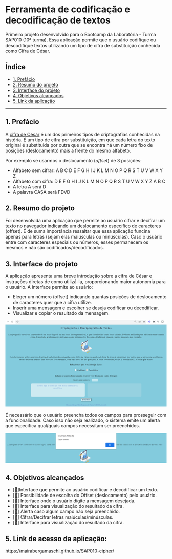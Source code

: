 # Ferramenta de codificação e decodificação de textos

Primeiro projeto desenvolvido para o Bootcamp da Laboratória - Turma SAP010 (10ª turma). Essa aplicação permite que o usuário codifique ou descodifique textos utilizando um tipo de cifra de substituição conhecida como Cifra de César.

## Índice

- [1. Prefácio](#1-prefácio)
- [2. Resumo do projeto](#2-resumo-do-projeto)
- [3. Interface do projeto](#3-interface-do-projeto)
- [4. Objetivos alcançados](#5-objetivos-alcançados)
- [5. Link da aplicação](#5-link-da-aplicação)

---

## 1. Prefácio 

A [cifra de César](https://pt.wikipedia.org/wiki/Cifra_de_C%C3%A9sar)
é um dos primeiros tipos de criptografias conhecidas na história. É um
tipo de cifra por substituição, em que cada letra do texto original é
substituida por outra que se encontra há um número fixo de posições
(deslocamento) mais a frente do mesmo alfabeto.

Por exemplo se usarmos o deslocamento (_offset_) de 3 posições:

- Alfabeto sem cifrar: A B C D E F G H I J K L M N O P Q R S T U V W X Y Z
- Alfabeto com cifra: D E F G H I J K L M N O P Q R S T U V W X Y Z A B C
- A letra A será D
- A palavra CASA será FDVD


## 2. Resumo do projeto

Foi desenvolvida uma aplicação que permite ao usuário cifrar e decifrar um texto no navegador indicando um deslocamento
específico de caracteres (offset). 
É de suma importância ressaltar que essa aplicação funcina apenas para letras (sejam elas maiúsculas ou minúsculas). Caso o usuário entre com caracteres especiais ou números, esses permanecem os mesmos e não são codificados/decodificados.

## 3. Interface do projeto

 A aplicação apresenta uma breve introdução sobre a cifra de César e instruções diretas de como utilizá-la, proporcionando maior autonomia para o usuário. A interface permite ao usuário:
  - Eleger um número (offset) indicando quantas posições de deslocamento de caracteres quer que a cifra utilize.
  - Inserir uma mensagem e escolher se deseja codificar ou decodificar.
  - Visualizar e copiar o resultado da mensagem.

  ![Alt text](src/interfacecipher.png)

  É necessário que o usuário preencha todos os campos para prosseguir com a funcionalidade. Caso isso não seja realizado, o sistema emite um alerta que especifica qual/quais campos necessitam ser preenchidos.
  
![Alt text](alerta.png)

## 4. Objetivos alcançados

- [🌟]Interface que permite ao usuário codificar e decodificar um texto.
- [🌟] Possibilidade de escolha do Offset (deslocamento) pelo usuário.
- [🌟] Interface onde o usuário digite a mensagem desejada.
- [🌟] Interface para visualização do resultado da cifra.
- [🌟] Alerta caso algum campo não seja preenchido.
- [🌟] Cifrar/Decifrar letras maiúculas/minúsculas.
- [🌟] Interface para visualização do resultado da cifra.

## 5. Link de acesso da aplicação:

https://mairabergamaschi.github.io/SAP010-cipher/




